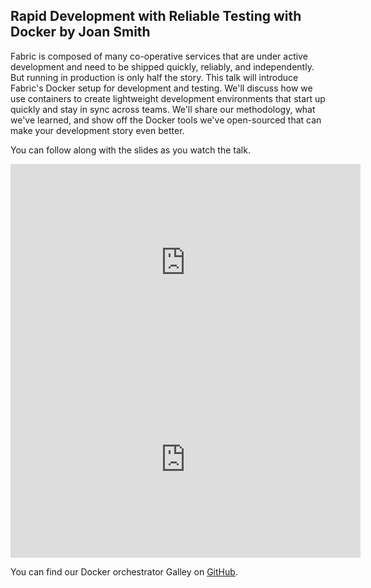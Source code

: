 <!--
{
"name" : "rapid-development",
"version" : "0.0.1",
"title" : "Rapid Development with Reliable Testing with Docker by Joan Smith",
"description" : "This talk will introduce Fabric's Docker setup for development and testing.",
"freshnessDate" : 2015-11-01,
"homepage" : "https://dev.twitter.com/flight/2015",
"canonicalSource" : "https://dev.twitter.com/flight/2015",
"license" : "All Rights Reserved"
}
-->


<!-- @section -->

## Rapid Development with Reliable Testing with Docker by Joan Smith

Fabric is composed of many co-operative services that are under active development and need to be shipped quickly, reliably, and independently. But running in production is only half the story. This talk will introduce Fabric's Docker setup for development and testing. We'll discuss how we use containers to create lightweight development environments that start up quickly and stay in sync across teams. We'll share our methodology, what we've learned, and show off the Docker tools we've open-sourced that can make your development story even better.

You can follow along with the slides as you watch the talk.

<iframe width="560" height="315" src="https://www.youtube.com/embed/6-Sqrpeg3X8" frameborder="0" allowfullscreen></iframe>

<iframe width="560" height="315" src="https://g.twimg.com/dev/flight/2015/keynotes/Flight2015-Smith_Joan-Rapid_Development_and_Reliable_Testing_with_Docker.pdf" frameborder="0" allowfullscreen></iframe>

You can find our Docker orchestrator Galley on [GitHub](https://github.com/twitter-fabric/galley).

<!-- @task, "text" : "Check out Galley on GitHub." -->
